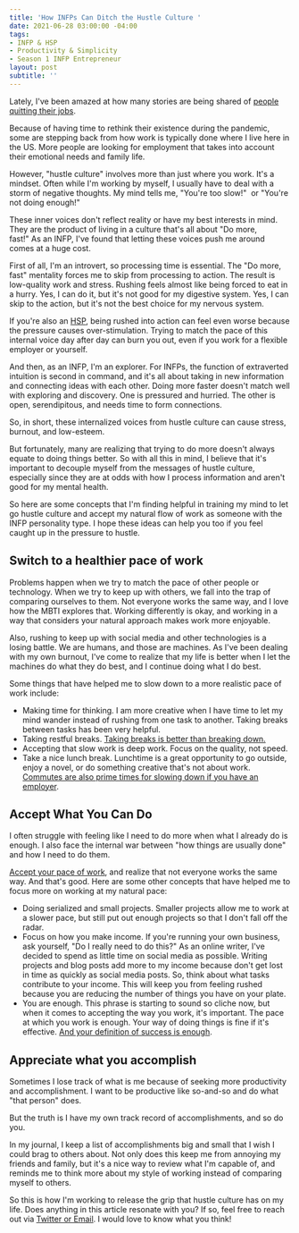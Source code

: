 ```yaml
---
title: 'How INFPs Can Ditch the Hustle Culture '
date: 2021-06-28 03:00:00 -04:00
tags:
- INFP & HSP
- Productivity & Simplicity
- Season 1 INFP Entrepreneur
layout: post
subtitle: ''
---
```


Lately, I've been amazed at how many stories are being shared of [people quitting their jobs](https://www.npr.org/2021/06/24/1007914455/as-the-pandemic-recedes-millions-of-workers-are-saying-i-quit). 

Because of having time to rethink their existence during the pandemic, some are stepping back from how work is typically done where I live here in the US. More people are looking for employment that takes into account their emotional needs and family life. 

However, "hustle culture" involves more than just where you work. It's a mindset. Often while I'm working by myself, I usually have to deal with a storm of negative thoughts. My mind tells me, "You're too slow!"  or "You're not doing enough!"

These inner voices don't reflect reality or have my best interests in mind. They are the product of living in a culture that's all about "Do more, fast!" As an INFP, I've found that letting these voices push me around comes at a huge cost.

First of all, I'm an introvert, so processing time is essential. The "Do more, fast" mentality forces me to skip from processing to action. The result is low-quality work and stress. Rushing feels almost like being forced to eat in a hurry. Yes, I can do it, but it's not good for my digestive system. Yes, I can skip to the action, but it's not the best choice for my nervous system.

If you're also an [HSP](https://arcadiapage.com/2020-09-30-7-ways-to-balance-high-sensitivity-with-productivity/), being rushed into action can feel even worse because the pressure causes over-stimulation. Trying to match the pace of this internal voice day after day can burn you out, even if you work for a flexible employer or yourself.

And then, as an INFP, I'm an explorer. For INFPs, the function of extraverted intuition is second in command, and it's all about taking in new information and connecting ideas with each other. Doing more faster doesn't match well with exploring and discovery. One is pressured and hurried. The other is open, serendipitous, and needs time to form connections.

So, in short, these internalized voices from hustle culture can cause stress, burnout, and low-esteem. 

But fortunately, many are realizing that trying to do more doesn't always equate to doing things better. So with all this in mind, I believe that it's important to decouple myself from the messages of hustle culture, especially since they are at odds with how I process information and aren't good for my mental health.

So here are some concepts that I'm finding helpful in training my mind to let go hustle culture and accept my natural flow of work as someone with the INFP personality type. I hope these ideas can help you too if you feel caught up in the pressure to hustle.

## Switch to a healthier pace of work

Problems happen when we try to match the pace of other people or technology.  When we try to keep up with others, we fall into the trap of comparing ourselves to them. Not everyone works the same way, and I love how the MBTI explores that. Working differently is okay, and working in a way that considers your natural approach makes work more enjoyable.

Also, rushing to keep up with social media and other technologies is a losing battle. We are humans, and those are machines. As I've been dealing with my own burnout, I've come to realize that my life is better when I let the machines do what they do best, and I continue doing what I do best. 

Some things that have helped me to slow down to a more realistic pace of work include:
* Making time for thinking. I am more creative when I have time to let my mind wander instead of rushing from one task to another. Taking breaks between tasks has been very helpful.
* Taking restful breaks. [Taking breaks is better than breaking down.](https://arcadiapage.com/2020-12-29-how-to-use-breaks-to-reduce-infp-stress/) 
* Accepting that slow work is deep work. Focus on the quality, not speed.
* Take a nice lunch break. Lunchtime is a great opportunity to go outside, enjoy a novel, or do something creative that's not about work. [Commutes are also prime times for slowing down if you have an employer](https://arcadiapage.com/2021-04-25-how-infps-can-learn-to-love-the-day-job/). 

## Accept What You Can Do

I often struggle with feeling like I need to do more when what I already do is enough. I also face the internal war between "how things are usually done" and how I need to do them.

[Accept your pace of work](https://arcadiapage.com/2018/09/accepting-my-scattered-work-style-as.html), and realize that not everyone works the same way. And that's good. Here are some other concepts that have helped me to focus more on working at my natural pace:

*   Doing serialized and small projects. Smaller projects allow me to work at a slower pace, but still put out enough projects so that I don't fall off the radar.
*   Focus on how you make income. If you're running your own business, ask yourself, "Do I really need to do this?" As an online writer, I've decided to spend as little time on social media as possible. Writing projects and blog posts add more to my income because don't get lost in time as quickly as social media posts. So, think about what tasks contribute to your income. This will keep you from feeling rushed because you are reducing the number of things you have on your plate. 
*   You are enough. This phrase is starting to sound so cliche now, but when it comes to accepting the way you work, it's important. The pace at which you work is enough. Your way of doing things is fine if it's effective. [And your definition of success is enough](https://arcadiapage.com/2021-03-23-as-an-infp-business-is-about-more-than-the-paycheck/).


## Appreciate what you accomplish

Sometimes I lose track of what is me because of seeking more productivity and accomplishment. I want to be productive like so-and-so and do what "that person" does. 

But the truth is I have my own track record of accomplishments, and so do you. 

In my journal, I keep a list of accomplishments big and small that I wish I could brag to others about. Not only does this keep me from annoying my friends and family, but it's a nice way to review what I'm capable of, and reminds me to think more about my style of working instead of comparing myself to others.

So this is how I'm working to release the grip that hustle culture has on my life. Does anything in this article resonate with you? If so, feel free to reach out via [Twitter or Email](https://arcadiapage.com/talk/). I would love to know what you think!
